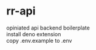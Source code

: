 # rr-api
opiniated api backend boilerplate </br>
install deno extension </br>
copy .env.example to .env